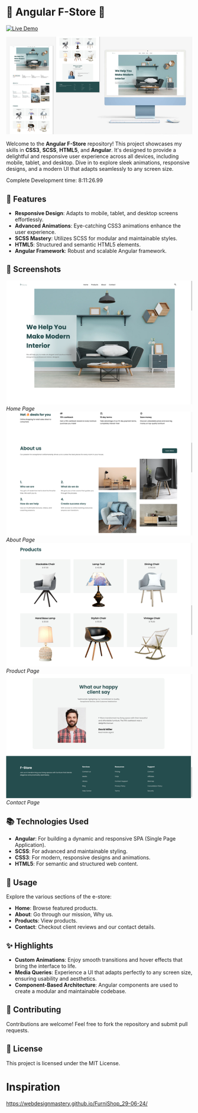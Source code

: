 # 🌟 Angular F-Store 🌟
[![Live Demo](https://img.shields.io/badge/Live-Demo-brightgreen)](https://f-store.jashanswork.com/)

![Banner](screenshots/banner-low-res.png)


Welcome to the **Angular F-Store** repository! This project showcases my skills in **CSS3**, **SCSS**, **HTML5**, and **Angular**. It's designed to provide a delightful and responsive user experience across all devices, including mobile, tablet, and desktop. Dive in to explore sleek animations, responsive designs, and a modern UI that adapts seamlessly to any screen size. 

Complete Development time: 8:11:26.99

## 🚀 Features

- **Responsive Design**: Adapts to mobile, tablet, and desktop screens effortlessly.
- **Advanced Animations**: Eye-catching CSS3 animations enhance the user experience.
- **SCSS Mastery**: Utilizes SCSS for modular and maintainable styles.
- **HTML5**: Structured and semantic HTML5 elements.
- **Angular Framework**: Robust and scalable Angular framework.

## 📸 Screenshots

![Home](screenshots/home-page.png)
*Home Page*
![About](screenshots/about-us-page.png)
*About Page*
![Product](screenshots/products-page.png)
*Product Page*
![Contact](screenshots/conact-page.png)
*Contact Page*

## 📚 Technologies Used

- **Angular**: For building a dynamic and responsive SPA (Single Page Application).
- **SCSS**: For advanced and maintainable styling.
- **CSS3**: For modern, responsive designs and animations.
- **HTML5**: For semantic and structured web content.

## 📖 Usage

Explore the various sections of the e-store:

- **Home**: Browse featured products.
- **About**: Go through our mission, Why us.
- **Products**: View products.
- **Contact**: Checkout client reviews and our contact details.

## ✨ Highlights

- **Custom Animations**: Enjoy smooth transitions and hover effects that bring the interface to life.
- **Media Queries**: Experience a UI that adapts perfectly to any screen size, ensuring usability and aesthetics.
- **Component-Based Architecture**: Angular components are used to create a modular and maintainable codebase.

## 🌟 Contributing

Contributions are welcome! Feel free to fork the repository and submit pull requests.

## 📄 License

This project is licensed under the MIT License.

# Inspiration
https://webdesignmastery.github.io/FurniShop_29-06-24/
